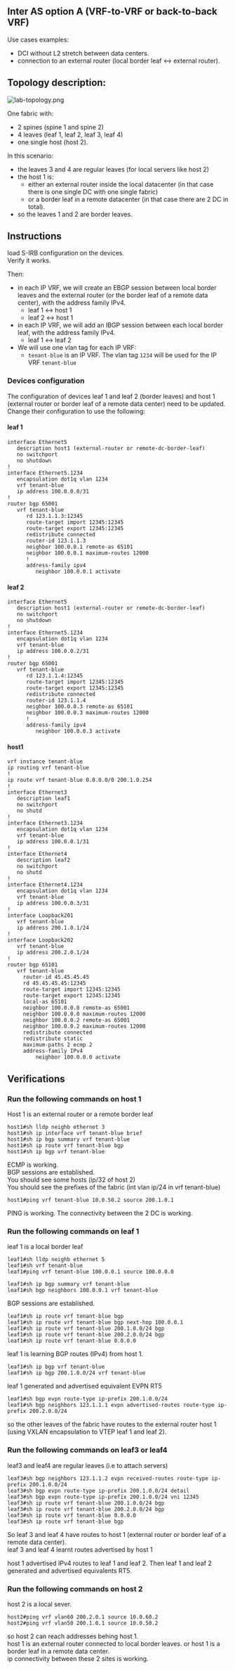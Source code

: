 ## Inter AS option A (VRF-to-VRF or back-to-back VRF) 

Use cases examples:  
- DCI without L2 stretch between data centers. 
- connection to an external router (local border leaf <-> external router). 

## Topology description: 

![lab-topology.png](lab-topology.png) 

One fabric with:  
- 2 spines (spine 1 and spine 2) 
- 4 leaves (leaf 1, leaf 2, leaf 3, leaf 4) 
- one single host (host 2).  

In this scenario: 
- the leaves 3 and 4 are regular leaves (for local servers like host 2)   
- the host 1 is:  
  - either an external router inside the local datacenter (in that case there is one single DC with one single fabric) 
  - or a border leaf in a remote datacenter (in that case there are 2 DC in total).    
- so the leaves 1 and 2 are border leaves. 

## Instructions 

load S-IRB configuration on the devices.   
Verify it works.  

Then: 
- in each IP VRF, we will create an EBGP session between local border leaves and the external router (or the border leaf of a remote data center), with the address family IPv4.  
  - leaf 1 <-> host 1
  - leaf 2 <-> host 1
- in each IP VRF, we will add an IBGP session between each local border leaf, with the address family IPv4. 
  - leaf 1 <-> leaf 2
- We will use one vlan tag for each IP VRF: 
  - `tenant-blue` is an IP VRF. The vlan tag `1234` will be used for the IP VRF `tenant-blue`  

### Devices configuration 

The configuration of devices leaf 1 and leaf 2 (border leaves) and host 1 (external router or border leaf of a remote data center) need to be updated.  
Change their configuration to use the following: 

#### leaf 1
```
interface Ethernet5
   description host1 (external-router or remote-dc-border-leaf)
   no switchport
   no shutdown
!
interface Ethernet5.1234
   encapsulation dot1q vlan 1234
   vrf tenant-blue
   ip address 100.0.0.0/31
!
router bgp 65001
   vrf tenant-blue
      rd 123.1.1.3:12345
      route-target import 12345:12345
      route-target export 12345:12345
      redistribute connected
      router-id 123.1.1.3
      neighbor 100.0.0.1 remote-as 65101
      neighbor 100.0.0.1 maximum-routes 12000
      !
      address-family ipv4
         neighbor 100.0.0.1 activate
```

#### leaf 2 
```
interface Ethernet5
   description host1 (external-router or remote-dc-border-leaf)
   no switchport
   no shutdown
!
interface Ethernet5.1234
   encapsulation dot1q vlan 1234
   vrf tenant-blue
   ip address 100.0.0.2/31
!
router bgp 65001
   vrf tenant-blue
      rd 123.1.1.4:12345
      route-target import 12345:12345
      route-target export 12345:12345
      redistribute connected
      router-id 123.1.1.4
      neighbor 100.0.0.3 remote-as 65101
      neighbor 100.0.0.3 maximum-routes 12000
      !
      address-family ipv4
         neighbor 100.0.0.3 activate
```

#### host1 
```
vrf instance tenant-blue
ip routing vrf tenant-blue 
!
ip route vrf tenant-blue 0.0.0.0/0 200.1.0.254
!
interface Ethernet3
   description leaf1
   no switchport
   no shutd
!
interface Ethernet3.1234
   encapsulation dot1q vlan 1234
   vrf tenant-blue
   ip address 100.0.0.1/31
!
interface Ethernet4
   description leaf2
   no switchport
   no shutd
!
interface Ethernet4.1234
   encapsulation dot1q vlan 1234
   vrf tenant-blue
   ip address 100.0.0.3/31
!
interface Loopback201
   vrf tenant-blue
   ip address 200.1.0.1/24
!
interface Loopback202
   vrf tenant-blue
   ip address 200.2.0.1/24
!
router bgp 65101
   vrf tenant-blue
     router-id 45.45.45.45
     rd 45.45.45.45:12345
     route-target import 12345:12345
     route-target export 12345:12345
     local-as 65101
     neighbor 100.0.0.0 remote-as 65001
     neighbor 100.0.0.0 maximum-routes 12000
     neighbor 100.0.0.2 remote-as 65001
     neighbor 100.0.0.2 maximum-routes 12000
     redistribute connected
     redistribute static
     maximum-paths 2 ecmp 2 
     address-family IPv4
         neighbor 100.0.0.0 activate
```

## Verifications  

### Run the following commands on host 1 

Host 1 is an external router or a remote border leaf
```
host1#sh lldp neighb ethernet 3
host1#sh ip interface vrf tenant-blue brief 
host1#sh ip bgp summary vrf tenant-blue
host1#sh ip route vrf tenant-blue bgp
host1#sh ip bgp vrf tenant-blue
```
ECMP is working.  
BGP sessions are established.  
You should see some hosts (ip/32 of host 2)  
You should see the prefixes of the fabric (int vlan ip/24 in vrf tenant-blue)  
```
host1#ping vrf tenant-blue 10.0.50.2 source 200.1.0.1
``` 

PING is working. The connectivity between the 2 DC is working.   

### Run the following commands on leaf 1 

leaf 1 is a local border leaf 

```
leaf1#sh lldp neighb ethernet 5
leaf1#sh vrf tenant-blue 
leaf1#ping vrf tenant-blue 100.0.0.1 source 100.0.0.0
```
```
leaf1#sh ip bgp summary vrf tenant-blue
leaf1#sh bgp neighbors 100.0.0.1 vrf tenant-blue
```
BGP sessions are established.  
```
leaf1#sh ip route vrf tenant-blue bgp
leaf1#sh ip route vrf tenant-blue bgp next-hop 100.0.0.1
leaf1#sh ip route vrf tenant-blue 200.1.0.0/24 bgp
leaf1#sh ip route vrf tenant-blue 200.2.0.0/24 bgp 
leaf1#sh ip route vrf tenant-blue 0.0.0.0 
```
leaf 1 is learning BGP routes (IPv4) from host 1.  
```
leaf1#sh ip bgp vrf tenant-blue
leaf1#sh ip bgp 200.1.0.0/24 vrf tenant-blue 
```
leaf 1 generated and advertised equivalent EVPN RT5  
```
leaf1#sh bgp evpn route-type ip-prefix 200.1.0.0/24 
leaf1#sh bgp neighbors 123.1.1.1 evpn advertised-routes route-type ip-prefix 200.2.0.0/24
```
so the other leaves of the fabric have routes to the external router host 1 (using VXLAN encapsulation to VTEP leaf 1 and leaf 2). 

### Run the following commands on leaf3 or leaf4

leaf3 and leaf4 are regular leaves (i.e to attach servers)  

```
leaf3#sh bgp neighbors 123.1.1.2 evpn received-routes route-type ip-prefix 200.1.0.0/24
leaf3#sh bgp evpn route-type ip-prefix 200.1.0.0/24 detail
leaf3#sh bgp evpn route-type ip-prefix 200.1.0.0/24 vni 12345
leaf3#sh ip route vrf tenant-blue 200.1.0.0/24 bgp
leaf3#sh ip route vrf tenant-blue 200.2.0.0/24 bgp 
leaf3#sh ip route vrf tenant-blue 0.0.0.0 
leaf3#sh ip route vrf tenant-blue bgp 
```
So leaf 3 and leaf 4 have routes to host 1 (external router or border leaf of a remote data center).  
leaf 3 and leaf 4 learnt routes advertised by host 1  

host 1 advertised IPv4 routes to leaf 1 and leaf 2. Then leaf 1 and leaf 2 generated and advertised equivalents RT5.  

### Run the following commands on host 2 

host 2 is a local sever. 

```
host2#ping vrf vlan60 200.2.0.1 source 10.0.60.2
host2#ping vrf vlan50 200.1.0.1 source 10.0.50.2
```
so host 2 can reach addresses behing host 1.  
host 1 is an external router connected to local border leaves. or host 1 is a border leaf in a remote data center.   
ip connectivity between these 2 sites is working.   
